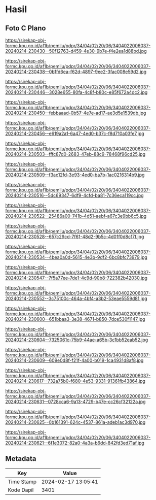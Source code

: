 # Hasil

## Foto C Plano

https://sirekap-obj-formc.kpu.go.id/af1b/pemilu/pdpr/34/04/02/20/06/3404022006037-20240214-230430--50f12763-d459-4e30-9b7e-f4e2ea1d88bd.jpg

https://sirekap-obj-formc.kpu.go.id/af1b/pemilu/pdpr/34/04/02/20/06/3404022006037-20240214-230438--0b1fd6ea-f62d-4897-9ee2-3fac008e59d2.jpg

https://sirekap-obj-formc.kpu.go.id/af1b/pemilu/pdpr/34/04/02/20/06/3404022006037-20240214-230446--3028e655-80fa-4c8f-b80c-e85f672a4dc2.jpg

https://sirekap-obj-formc.kpu.go.id/af1b/pemilu/pdpr/34/04/02/20/06/3404022006037-20240214-230450--febbaaad-0b57-4e7e-ad17-ae3d5e1539db.jpg

https://sirekap-obj-formc.kpu.go.id/af1b/pemilu/pdpr/34/04/02/20/06/3404022006037-20240214-230456--e619a2a1-6a47-4ed0-b37c-f8d710a03fe7.jpg

https://sirekap-obj-formc.kpu.go.id/af1b/pemilu/pdpr/34/04/02/20/06/3404022006037-20240214-230503--fffc87d0-2683-47eb-88c9-78468f96cd25.jpg

https://sirekap-obj-formc.kpu.go.id/af1b/pemilu/pdpr/34/04/02/20/06/3404022006037-20240214-230509--f3ac12fd-3e93-4ed0-ba7b-1ac0216314b9.jpg

https://sirekap-obj-formc.kpu.go.id/af1b/pemilu/pdpr/34/04/02/20/06/3404022006037-20240214-230516--5dc69347-6df9-4cfd-ba81-7c36eca119cc.jpg

https://sirekap-obj-formc.kpu.go.id/af1b/pemilu/pdpr/34/04/02/20/06/3404022006037-20240214-230522--25486a00-741b-4d51-aebf-a67c3e9bb6c5.jpg

https://sirekap-obj-formc.kpu.go.id/af1b/pemilu/pdpr/34/04/02/20/06/3404022006037-20240214-230528--657c29cd-7f61-48d2-9b5c-4d01f0d8c17f.jpg

https://sirekap-obj-formc.kpu.go.id/af1b/pemilu/pdpr/34/04/02/20/06/3404022006037-20240214-230534--4bea0a0d-5615-4e3b-9df2-6bc8bfc73979.jpg

https://sirekap-obj-formc.kpu.go.id/af1b/pemilu/pdpr/34/04/02/20/06/3404022006037-20240214-230547--7f5a77ee-7de1-4c9d-90b8-722382b42030.jpg

https://sirekap-obj-formc.kpu.go.id/af1b/pemilu/pdpr/34/04/02/20/06/3404022006037-20240214-230552--3c75100c-464a-4bf4-a3b2-53eae5559d81.jpg

https://sirekap-obj-formc.kpu.go.id/af1b/pemilu/pdpr/34/04/02/20/06/3404022006037-20240214-230600--651bbaa3-3e38-4671-b850-7dce530f1147.jpg

https://sirekap-obj-formc.kpu.go.id/af1b/pemilu/pdpr/34/04/02/20/06/3404022006037-20240214-230604--7325061c-75b9-44ae-a65b-3c1bb52eab52.jpg

https://sirekap-obj-formc.kpu.go.id/af1b/pemilu/pdpr/34/04/02/20/06/3404022006037-20240214-230609--609e0d8f-f21f-4a00-b019-1ca4931d8af8.jpg

https://sirekap-obj-formc.kpu.go.id/af1b/pemilu/pdpr/34/04/02/20/06/3404022006037-20240214-230617--732a75b0-f680-4e53-9331-91361fb43864.jpg

https://sirekap-obj-formc.kpu.go.id/af1b/pemilu/pdpr/34/04/02/20/06/3404022006037-20240214-230631--0728cca6-9a13-4729-b47e-cc26cf32122a.jpg

https://sirekap-obj-formc.kpu.go.id/af1b/pemilu/pdpr/34/04/02/20/06/3404022006037-20240214-230625--0b161391-624c-4537-861a-adeb1ac3d970.jpg

https://sirekap-obj-formc.kpu.go.id/af1b/pemilu/pdpr/34/04/02/20/06/3404022006037-20240214-230621--6f1e3072-82a0-4a3a-b6dd-842fd3ed71af.jpg


## Metadata

| Key        | Value               |
| ---------- | ------------------- |
| Time Stamp | 2024-02-17 13:05:41 |
| Kode Dapil | 3401                |



